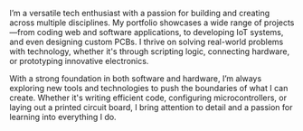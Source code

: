 I’m a versatile tech enthusiast with a passion for building and creating across multiple disciplines. My portfolio showcases a wide range of projects—from coding web and software applications, to developing IoT systems, and even designing custom PCBs. I thrive on solving real-world problems with technology, whether it's through scripting logic, connecting hardware, or prototyping innovative electronics.

With a strong foundation in both software and hardware, I’m always exploring new tools and technologies to push the boundaries of what I can create. Whether it's writing efficient code, configuring microcontrollers, or laying out a printed circuit board, I bring attention to detail and a passion for learning into everything I do.